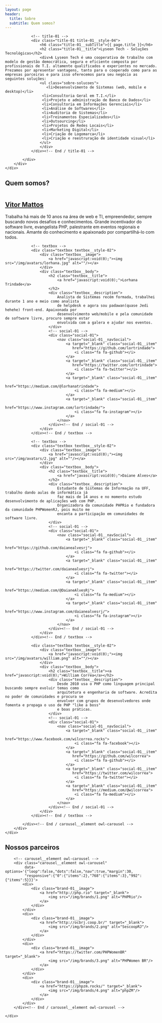 ```yaml
---
layout: page
header:
  title: Sobre
  subtitle: Quem somos?
---
```


<!-- Section -->
<section class="md-section">
	<div class="container">
		<div class="row">
			<div class="col-lg-10 col-xl-8 offset-0 offset-sm-0 offset-md-0 offset-lg-1 offset-xl-2 ">
				
				<!-- title-01 -->
				<div class="title-01 title-01__style-04">
					<h6 class="title-01__subTitle">{{ page.title }}</h6>
					<h2 class="title-01__title">Lyseon Tech - Soluções Tecnológicas</h2>
					<div>A Lyseon Tech é uma cooperativa de trabalho com modelo de gestão democrática, segura e eficiente composta por profissionais de T.I. altamente qualificados e experientes no mercado. Prezamos por apresentar vantagens, tanto para o cooperado como para as empresas parceiras e para isso oferecemos para seu negócio as seguintes soluções:
					<ul class="sobre-solucoes">
					   <li>Desenvolvimento de Sistemas (web, mobile e desktop)</li>
                     <li>Consultoria Geral em T.I.</li>
                     <li>Projeto e administração de Banco de Dados</li>
                     <li>Consultoria em Informações Gerenciais</li>
                     <li>Análise de Softwares</li>
                     <li>Auditoria de Sistemas</li>
                     <li>Treinamentos Especializados</li>
                     <li>Outsourcing</li>
                     <li>Projetos de Redes Locais</li>
                     <li>Marketing Digital</li>
                     <li>Criação de Logomarca</li>
                     <li>Criação e reestruração de identidade visual</li>
					</ul>
					</div>
				</div><!-- End / title-01 -->
				
			</div>
		</div>
	</div>
</section>
<!-- End / Section -->


<!-- Our Advisors-->

<!-- Section -->
<section class="md-section" style="padding-bottom:0;">
    <div class="container">
        <div class="row">
            <div class="col-md-8 col-lg-8 offset-0 offset-sm-0 offset-md-2 offset-lg-2 ">
                <!-- title-01 -->
                <div class="title-01">
                    <h2 class="title-01__title">Quem somos?</h2>
                </div><!-- End / title-01 -->
            </div>
        </div>
        <div class="consult-slide">
            <!-- carousel__element owl-carousel -->
            <div class="carousel__element owl-carousel"
                 data-options='{"loop":true,"dots":true,"nav":false,"margin":30,"responsive":{"0":{"items":1},
                 "768":{"items":2},"992":{"items":3}}}'
            >
                <!-- textbox -->
                <div class="textbox textbox__style-02">
                    <div class="textbox__image">
                        <a href="javascript:void(0);"><img src="/img/avatars/1.jpg" alt=""/></a>
                    </div>
                    <div class="textbox__body">
                        <h2 class="textbox__title"><a href="javascript:void(0);">Vitor Mattos</a></h2>
                        <div class="textbox__description">
                            Trabalha há mais de 10 anos na área de web e TI, empreendedor, sempre buscando
                            novos desafios e conhecimentos. Grande incentivador do software livre, evangelista PHP,
                            palestrante em eventos regionais e nacionais. Amante do conhecimento e apaixonado por
                            compartilhá-lo com todos.
                        </div>
                        <!-- social-01 -->
                        <div class="social-01">
                            <nav class="social-01__navSocial">
                                <a target="_blank" class="social-01__item"
                                   href="https://www.facebook.com/vitormattosrj">
                                    <i class="fa fa-facebook"></i>
                                </a>
                                <a target="_blank" class="social-01__item"
                                   href="https://github.com/vitormattos">
                                    <i class="fa fa-github"></i>
                                </a>
                                <a target="_blank" class="social-01__item"
                                   href="https://twitter.com/vitormattosrj">
                                    <i class="fa fa-twitter"></i>
                                </a>
                                <a target="_blank" class="social-01__item"
                                   href="https://medium.com/@VitorMattos">
                                    <i class="fa fa-medium"></i>
                                </a>
                            </nav>
                        </div><!-- End / social-01 -->
                    </div>
                </div><!-- End / textbox -->

                <!-- textbox -->
                <div class="textbox textbox__style-02">
                    <div class="textbox__image">
                        <a href="javascript:void(0);"><img src="/img/avatars/lorhana.jpg" alt=""/></a>
                    </div>
                    <div class="textbox__body">
                        <h2 class="textbox__title">
                            <a href="javascript:void(0);">Lorhana Trindade</a>
                        </h2>
                        <div class="textbox__description">
                            Analista de Sistemas recém formada, trabalhei durante 1 ano e meio como analista
                            de helpdesk e agora sou padawan(quase Jedi hehehe) front-end. Apaixonada por
                            desenvolvimento web/mobile e pela comunidade de software livre, procuro sempre estar
                            envolvida com a galera e ajudar nos eventos.
                        </div>
                        <!-- social-01 -->
                        <div class="social-01">
                            <nav class="social-01__navSocial">
                                <a target="_blank" class="social-01__item"
                                   href="https://github.com/lortrindade">
                                    <i class="fa fa-github"></i>
                                </a>
                                <a target="_blank" class="social-01__item"
                                   href="https://twitter.com/lortrindade">
                                    <i class="fa fa-twitter"></i>
                                </a>
                                <a target="_blank" class="social-01__item"
                                   href="https://medium.com/@lorhanatrindade">
                                    <i class="fa fa-medium"></i>
                                </a>
                                <a target="_blank" class="social-01__item"
                                   href="https://www.instagram.com/lortrindade/">
                                    <i class="fa fa-instagram"></i>
                                </a>
                            </nav>
                        </div><!-- End / social-01 -->
                    </div>
                </div><!-- End / textbox -->

                <!-- textbox -->
                <div class="textbox textbox__style-02">
                    <div class="textbox__image">
                        <a href="javascript:void(0);"><img src="/img/avatars/2.jpg" alt=""/></a>
                    </div>
                    <div class="textbox__body">
                        <h2 class="textbox__title">
                            <a href="javascript:void(0);">Daiane Alves</a>
                        </h2>
                        <div class="textbox__description">
                            Estudante de Sistemas de Informação na UFF, trabalho dando aulas de informática já
                            faz mais de 14 anos e no momento estudo desenvolvimento de aplicações web com PHP.
                            Organizadora da comunidade PHPRio e fundadora da comunidade PHPWomenRJ, pois muito me
                            encanta a participação em comunidades de software livre.
                        </div>
                        <!-- social-01 -->
                        <div class="social-01">
                            <nav class="social-01__navSocial">
                                <a target="_blank" class="social-01__item"
                                   href="https://github.com/daianealvesrj">
                                    <i class="fa fa-github"></i>
                                </a>
                                <a target="_blank" class="social-01__item"
                                   href="https://twitter.com/daianealvesrj">
                                    <i class="fa fa-twitter"></i>
                                </a>
                                <a target="_blank" class="social-01__item"
                                   href="https://medium.com/@DaianeAlvesRj">
                                    <i class="fa fa-medium"></i>
                                </a>
                                <a target="_blank" class="social-01__item"
                                   href="https://www.instagram.com/daianealvesrj/">
                                    <i class="fa fa-instagram"></i>
                                </a>
                            </nav>
                        </div><!-- End / social-01 -->
                    </div>
                </div><!-- End / textbox -->

                <div class="textbox textbox__style-02">
                    <div class="textbox__image">
                        <a href="javascript:void(0);"><img src="/img/avatars/william.png" alt=""/></a>
                    </div>
                    <div class="textbox__body">
                        <h2 class="textbox__title"><a href="javascript:void(0);">William Correa</a></h2>
                        <div class="textbox__description">
                            Desde 2010 usa o PHP como linguagem principal buscando sempre evoluir temas como
                            arquitetura e engenharia de software. Acredita no poder de comunidades e procura se
                            envolver com grupos de desenvolvedores onde fomenta e propaga o uso de PHP "like a boss"
                            e boas práticas.
                        </div>
                        <!-- social-01 -->
                        <div class="social-01">
                            <nav class="social-01__navSocial">
                                <a target="_blank" class="social-01__item"
                                   href="https://www.facebook.com/wilcorrea.rocks">
                                    <i class="fa fa-facebook"></i>
                                </a>
                                <a target="_blank" class="social-01__item"
                                   href="https://github.com/wilcorrea">
                                    <i class="fa fa-github"></i>
                                </a>
                                <a target="_blank" class="social-01__item"
                                   href="https://twitter.com/wilcorrea">
                                    <i class="fa fa-twitter"></i>
                                </a>
                                <a target="_blank" class="social-01__item"
                                   href="https://medium.com/@wilcorrea">
                                    <i class="fa fa-medium"></i>
                                </a>
                            </nav>
                        </div><!-- End / social-01 -->
                    </div>
                </div><!-- End / textbox -->

            </div><!-- End / carousel__element owl-carousel -->
        </div>
    </div>
</section>
<!-- End / Section -->

<!-- Our partner-->

<!-- Section -->
<section class="md-section">
    <div class="container">
        <div class="row">
            <div class="col-md-8 col-lg-8 offset-0 offset-sm-0 offset-md-2 offset-lg-2 ">
                <!-- title-01 -->
                <div class="title-01">
                    <h2 class="title-01__title">Nossos parceiros</h2>
                </div><!-- End / title-01 -->
            </div>
        </div>

        <!-- carousel__element owl-carousel -->
        <div class="carousel__element owl-carousel"
             data-options='{"loop":false,"dots":false,"nav":true,"margin":30,
             "responsive":{"0":{"items":2},"768":{"items":3},"992":{"items":5}}}'>
            <div>
                <div class="brand-01__image">
                    <a href="http://php.rio" target="_blank">
                        <img src="/img/brands/1.png" alt="PHPRio"/>
                    </a>
                </div>
            </div>
            <div>
                <div class="brand-01__image">
                    <a href="http://ocbrj.coop.br/" target="_blank">
                        <img src="/img/brands/2.png" alt="SescoopRJ"/>
                    </a>
                </div>
            </div>
            <div>
                <div class="brand-01__image">
                    <a href="https://twitter.com/PHPWomenBR" target="_blank">
                        <img src="/img/brands/3.png" alt="PHPWomen BR"/>
                    </a>
                </div>
            </div>
            <div>
                <div class="brand-01__image">
                    <a href="https://phpzm.rocks/" target="_blank">
                        <img src="/img/brands/4.png" alt="phpZM"/>
                    </a>
                </div>
            </div>
        </div><!-- End / carousel__element owl-carousel -->

    </div>
</section>
<!-- End / Section -->